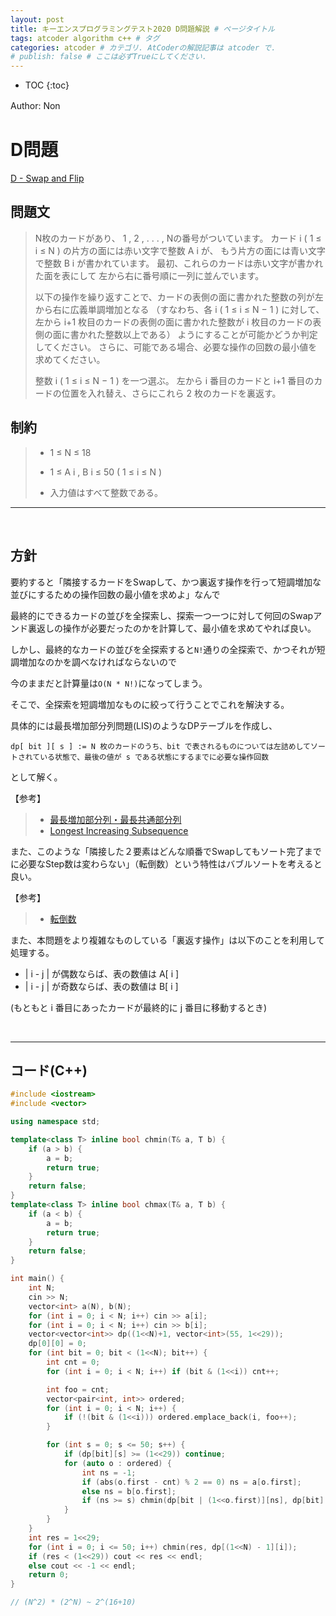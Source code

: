 ```yaml
---
layout: post
title: キーエンスプログラミングテスト2020 D問題解説 # ページタイトル
tags: atcoder algorithm c++ # タグ
categories: atcoder # カテゴリ. AtCoderの解説記事は atcoder で.
# publish: false # ここは必ずTrueにしてください.
---
```



* TOC
{:toc}

Author: Non　<!-- 自分の名前 -->

<!-- ↓↓↓↓↓ 記事内容 ↓↓↓↓↓ -->

# D問題

<a href="https://atcoder.jp/contests/keyence2020/tasks/keyence2020_d" target="_blank">D - Swap and Flip</a>

## 問題文

> N枚のカードがあり、
1
,
2
,
.
.
.
,
Nの番号がついています。 カード 
i
 (
1
≤
i
≤
N
) の片方の面には赤い文字で整数 
A
i
 が、 もう片方の面には青い文字で整数 
B
i
 が書かれています。 最初、これらのカードは赤い文字が書かれた面を表にして 左から右に番号順に一列に並んでいます。
>
> 以下の操作を繰り返すことで、カードの表側の面に書かれた整数の列が左から右に広義単調増加となる （すなわち、各 
i
 (
1
≤
i
≤
N
−
1
) に対して、左から 
i+1
 枚目のカードの表側の面に書かれた整数が 
i
 枚目のカードの表側の面に書かれた整数以上である） ようにすることが可能かどうか判定してください。 さらに、可能である場合、必要な操作の回数の最小値を求めてください。
>
> 整数 
i
 (
1
≤
i
≤
N
−
1
) を一つ選ぶ。 左から i
 番目のカードと 
i+1
 番目のカードの位置を入れ替え、さらにこれら 
2
 枚のカードを裏返す。

## 制約

> - 1
≤
N
≤
18
>
> - 1
≤
A
i
,
B
i
≤
50
 (
1
≤
i
≤
N
)
>
> - 入力値はすべて整数である。

---

<br>

## 方針

要約すると「隣接するカードをSwapして、かつ裏返す操作を行って短調増加な並びにするための操作回数の最小値を求めよ」なんで

最終的にできるカードの並びを全探索し、探索一つ一つに対して何回のSwapアンド裏返しの操作が必要だったのかを計算して、最小値を求めてやれば良い。

しかし、最終的なカードの並びを全探索すると`N!`通りの全探索で、かつそれが短調増加なのかを調べなければならないので

今のままだと計算量は`O(N * N!)`になってしまう。

そこで、全探索を短調増加なものに絞って行うことでこれを解決する。

具体的には最長増加部分列問題(LIS)のようなDPテーブルを作成し、

`dp[ bit ][ s ] := N 枚のカードのうち、bit で表されるものについては左詰めしてソートされている状態で、最後の値が s である状態にするまでに必要な操作回数`

として解く。

【参考】

> -  <a href="https://ikatakos.com/pot/programming_algorithm/dynamic_programming/longest_common_subsequence" target="_blank">最長増加部分列・最長共通部分列</a>
> - <a href="http://judge.u-aizu.ac.jp/onlinejudge/description.jsp?id=DPL_1_D&lang=ja" target="_blank">Longest Increasing Subsequence</a>

また、このような「隣接した２要素はどんな順番でSwapしてもソート完了までに必要なStep数は変わらない」（転倒数）という特性はバブルソートを考えると良い。

【参考】

> - <a href="https://ikatakos.com/pot/programming_algorithm/dynamic_programming/inversion" target="_blank">転倒数</a>

また、本問題をより複雑なものしている「裏返す操作」は以下のことを利用して処理する。

- | i - j | が偶数ならば、表の数値は A[ i ]
- | i - j | が奇数ならば、表の数値は B[ i ]

(もともと i 番目にあったカードが最終的に j 番目に移動するとき)

<br>

---

## コード(C++)

```cpp
#include <iostream>
#include <vector>

using namespace std;

template<class T> inline bool chmin(T& a, T b) {
    if (a > b) {
        a = b;
        return true;
    }
    return false;
}
template<class T> inline bool chmax(T& a, T b) {
    if (a < b) {
        a = b;
        return true;
    }
    return false;
}

int main() {
    int N;
    cin >> N;
    vector<int> a(N), b(N);
    for (int i = 0; i < N; i++) cin >> a[i];
    for (int i = 0; i < N; i++) cin >> b[i];
    vector<vector<int>> dp((1<<N)+1, vector<int>(55, 1<<29));
    dp[0][0] = 0;
    for (int bit = 0; bit < (1<<N); bit++) {
        int cnt = 0;
        for (int i = 0; i < N; i++) if (bit & (1<<i)) cnt++;

        int foo = cnt;
        vector<pair<int, int>> ordered;
        for (int i = 0; i < N; i++) {
            if (!(bit & (1<<i))) ordered.emplace_back(i, foo++);
        }

        for (int s = 0; s <= 50; s++) {
            if (dp[bit][s] >= (1<<29)) continue;
            for (auto o : ordered) {
                int ns = -1;
                if (abs(o.first - cnt) % 2 == 0) ns = a[o.first];
                else ns = b[o.first];
                if (ns >= s) chmin(dp[bit | (1<<o.first)][ns], dp[bit][s] + abs(o.second - cnt));
            }
        }
    }
    int res = 1<<29;
    for (int i = 0; i <= 50; i++) chmin(res, dp[(1<<N) - 1][i]);
    if (res < (1<<29)) cout << res << endl;
    else cout << -1 << endl;
    return 0;
}

// (N^2) * (2^N) ~ 2^(16+10)
```

